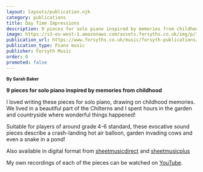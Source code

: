```yaml
---
layout: layouts/publication.njk
category: publications
title: Day Time Impressions
description: 9 pieces for solo piano inspired by memories from childhood
image: https://s3-eu-west-1.amazonaws.com/assets.forsyths.co.uk/img/p/148406-276883-thickbox.jpg
publication_url: https://www.forsyths.co.uk/music/forsyth-publications/forsyth-publications-by-instrument/piano/148406-day-time-impressions-sarah-baker-piano-sheet-music-9790570500192.html
publication_type: Piano music
publisher: Forsyth Music
order: 0
promoted: false
---
```


<small>**By Sarah Baker**</small>

**9 pieces for solo piano inspired by memories from childhood**

I loved writing these pieces for solo piano, drawing on childhood memories. We lived in a beautiful part of the Chilterns and I spent hours in the garden and countryside where wonderful things happened! 

Suitable for players of around grade 4-6 standard, these evocative sound pieces describe a crash-landing hot air balloon, garden invading cows and even a snake in a pond!

Also available in digital format from [sheetmusicdirect](https://www.sheetmusicdirect.com/en-US/se/ID_No/1336183/Product.aspx) and [sheetmusicplus](https://www.sheetmusicplus.com/title/day-time-impressions-digital-sheet-music/22519278)

My own recordings of each of the pieces can be watched on [YouTube](https://www.youtube.com/watch?v=pSYz07QEQ8U&list=PLQ1kAgbWArKy9FARskZs_MALFCfH4ZV6S).